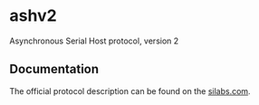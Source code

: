 # ashv2
Asynchronous Serial Host protocol, version 2

## Documentation
The official protocol description can be found on the [silabs.com](https://www.silabs.com/documents/public/user-guides/ug101-uart-gateway-protocol-reference.pdf).